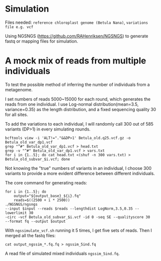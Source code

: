 # Simulation

Files needed: 
`reference chloroplast genome (Betula Nana)`, `variations file e.g. vcf`

Using NGSNGS (https://github.com/RAHenriksen/NGSNGS) to generate fastq or mapping files for simulation.

# A mock mix of reads from multiple individuals 

To test the possible method of inferring the number of individuals from a metagenome.

I set numbers of reads 5000~15000 for each round, which generates the reads from one individual. I use Log-normal distribution(mean=3.5, variance=0.35) as the length distribution, and a fixed sequencing quality 30 for all sites. 

To add the variations to each individual, I will randomly call 300 out of 585 variants (DP>1) in every simulating rounds.
```
bcftools view -i 'ALT!="."&&DP>1' Betula_old.q25.vcf.gz -o Betula_old_var_dp1.vcf
grep "^#" Betula_old_var_dp1.vcf > head.txt
grep -v "^#" Betula_old_var_dp1.vcf > vars.txt
for i in {1..5}; do cat head.txt <(shuf -n 300 vars.txt) > Betula_old_subvar_$i.vcf; done
```

Not knowing the "true" numbers of variants in an individual, I choose 300 variants to provide a more evident difference between different individuals.

The core command for generating reads:

```
for i in {1..5}; do
    output="${output_base}_${i}.fq"
    reads=$((2500 + i * 2500))
./NGSNGS/ngsngs
--input $input --reads $reads --lengthdist LogNorm,3.5,0.35 --lowerlimit 30
-circ -vcf Betula_old_subvar_$i.vcf -id 0 -seq SE --qualityscore 30
--format fq --output $output
```

With `ngssimulate_vcf.sh` running it 5 times, I get five sets of reads. Then I merged all the fastq files:
```
cat output_ngssim_*.fq.fq > ngssim_5ind.fq
```

A read file of simulated mixed individuals `ngssim_5ind.fq`.
